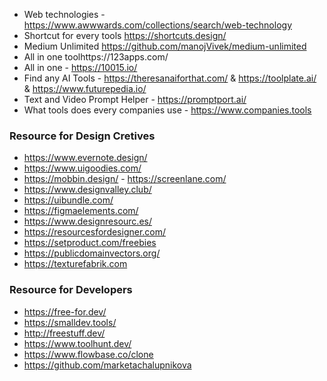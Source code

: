 - Web technologies - https://www.awwwards.com/collections/search/web-technology 
- Shortcut for every tools https://shortcuts.design/
- Medium Unlimited https://github.com/manojVivek/medium-unlimited
- All in one toolhttps://123apps.com/
- All in one - https://10015.io/
- Find any AI Tools - https://theresanaiforthat.com/ & https://toolplate.ai/ & https://www.futurepedia.io/
- Text and Video Prompt Helper - https://promptport.ai/
- What tools does every companies use - https://www.companies.tools

### Resource for Design Cretives 
- https://www.evernote.design/
- https://www.uigoodies.com/
- https://mobbin.design/ - https://screenlane.com/
- https://www.designvalley.club/
- https://uibundle.com/
- https://figmaelements.com/
- https://www.designresourc.es/
- https://resourcesfordesigner.com/
- https://setproduct.com/freebies
- https://publicdomainvectors.org/
- https://texturefabrik.com

### Resource for Developers
- https://free-for.dev/
- https://smalldev.tools/
- http://freestuff.dev/
- https://www.toolhunt.dev/
- https://www.flowbase.co/clone
- https://github.com/marketachalupnikova
